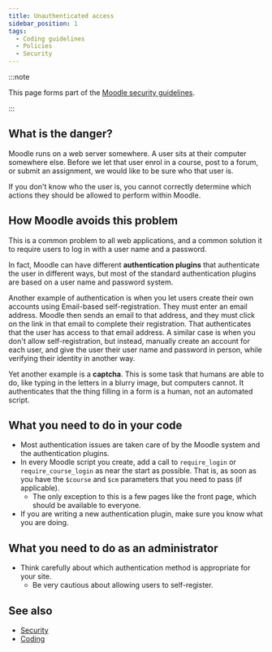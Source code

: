 ```yaml
---
title: Unauthenticated access
sidebar_position: 1
tags:
  - Coding guidelines
  - Policies
  - Security
---
```


:::note

This page forms part of the [Moodle security guidelines](../security).

:::

## What is the danger?

Moodle runs on a web server somewhere. A user sits at their computer somewhere else. Before we let that user enrol in a course, post to a forum, or submit an assignment, we would like to be sure who that user is.

If you don't know who the user is, you cannot correctly determine which actions they should be allowed to perform within Moodle.

## How Moodle avoids this problem

This is a common problem to all web applications, and a common solution it to require users to log in with a user name and a password.

In fact, Moodle can have different **authentication plugins** that authenticate the user in different ways, but most of the standard authentication plugins are based on a user name and password system.

Another example of authentication is when you let users create their own accounts using Email-based self-registration. They must enter an email address. Moodle then sends an email to that address, and they must click on the link in that email to complete their registration. That authenticates that the user has access to that email address. A similar case is when you don't allow self-registration, but instead, manually create an account for each user, and give the user their user name and password in person, while verifying their identity in another way.

Yet another example is a **captcha**. This is some task that humans are able to do, like typing in the letters in a blurry image, but computers cannot. It authenticates that the thing filling in a form is a human, not an automated script.

## What you need to do in your code

- Most authentication issues are taken care of by the Moodle system and the authentication plugins.
- In every Moodle script you create, add a call to `require_login` or `require_course_login` as near the start as possible. That is, as soon as you have the `$course` and `$cm` parameters that you need to pass (if applicable).
  - The only exception to this is a few pages like the front page, which should be available to everyone.
- If you are writing a new authentication plugin, make sure you know what you are doing.

## What you need to do as an administrator

- Think carefully about which authentication method is appropriate for your site.
  - Be very cautious about allowing users to self-register.

## See also

- [Security](../security)
- [Coding](../../policies.md)
